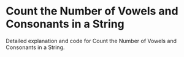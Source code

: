 # Count the Number of Vowels and Consonants in a String

Detailed explanation and code for Count the Number of Vowels and Consonants in a String.